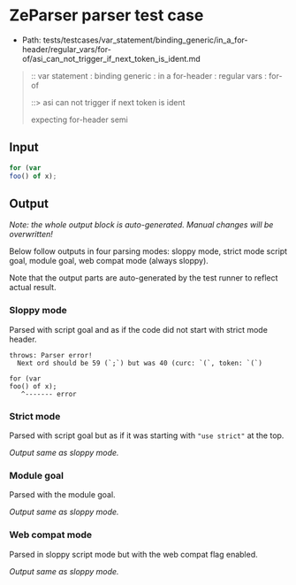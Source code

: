 # ZeParser parser test case

- Path: tests/testcases/var_statement/binding_generic/in_a_for-header/regular_vars/for-of/asi_can_not_trigger_if_next_token_is_ident.md

> :: var statement : binding generic : in a for-header : regular vars : for-of
>
> ::> asi can not trigger if next token is ident
>
> expecting for-header semi

## Input


`````js
for (var
foo() of x);
`````

## Output

_Note: the whole output block is auto-generated. Manual changes will be overwritten!_

Below follow outputs in four parsing modes: sloppy mode, strict mode script goal, module goal, web compat mode (always sloppy).

Note that the output parts are auto-generated by the test runner to reflect actual result.

### Sloppy mode

Parsed with script goal and as if the code did not start with strict mode header.

`````
throws: Parser error!
  Next ord should be 59 (`;`) but was 40 (curc: `(`, token: `(`)

for (var
foo() of x);
   ^------- error
`````

### Strict mode

Parsed with script goal but as if it was starting with `"use strict"` at the top.

_Output same as sloppy mode._

### Module goal

Parsed with the module goal.

_Output same as sloppy mode._

### Web compat mode

Parsed in sloppy script mode but with the web compat flag enabled.

_Output same as sloppy mode._
